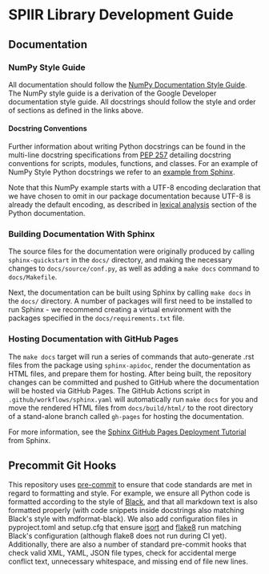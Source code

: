 # SPIIR Library Development Guide

## Documentation

### NumPy Style Guide

All documentation should follow the [NumPy Documentation Style Guide].
The NumPy style guide is a derivation of the Google Developer documentation style guide.
All docstrings should follow the style and order of sections as defined in the links above.

#### Docstring Conventions

Further information about writing Python docstrings can be found in the multi-line
docstring specifications from [PEP 257] detailing docstring conventions for scripts,
modules, functions, and classes. For an example of NumPy Style Python docstrings we
refer to an [example from Sphinx].

Note that this NumPy example starts with a UTF-8 encoding declaration that we have
chosen to omit in our package documentation because UTF-8 is already the default
encoding, as described in [lexical analysis] section of the Python documentation.

### Building Documentation With Sphinx

The source files for the documentation were originally produced by calling
`sphinx-quickstart` in the `docs/` directory, and making the necessary changes to
`docs/source/conf.py`, as well as adding a `make docs` command to `docs/Makefile`.

Next, the documentation can be built using Sphinx by calling `make docs` in the `docs/`
directory. A number of packages will first need to be installed to run Sphinx - we
recommend creating a virtual environment with the packages specified in the
`docs/requirements.txt` file.

### Hosting Documentation with GitHub Pages

The `make docs` target will run a series of commands that auto-generate .rst files from
the package using `sphinx-apidoc`, render the documentation as HTML files, and prepare
them for hosting. After being built, the repository changes can be committed and pushed
to GitHub where the documentation will be hosted via GitHub Pages. The GitHub Actions
script in `.github/workflows/sphinx.yaml` will automatically run `make docs` for you
and move the rendered HTML files from `docs/build/html/` to the root directory of a
stand-alone branch called `gh-pages` for hosting the documentation.

For more information, see the [Sphinx GitHub Pages Deployment Tutorial] from Sphinx.

## Precommit Git Hooks

This repository uses [pre-commit] to ensure that code standards are met in regard to
formatting and style. For example, we ensure all Python code is formatted according to
the style of [Black], and that all markdown text is also formatted properly (with code
snippets inside docstrings also matching Black's style with mdformat-black). We also
add configuration files in pyproject.toml and setup.cfg that ensure [isort] and [flake8]
run matching Black's configuration (although flake8 does not run during CI yet).
Additionally, there are also a number of standard pre-commit hooks that check valid
XML, YAML, JSON file types, check for accidental merge conflict text, unnecessary
whitespace, and missing end of file new lines.

<!-- # References -->

[black]: https://black.readthedocs.io/en/stable/1
[example from sphinx]: https://sphinxcontrib-napoleon.readthedocs.io/en/latest/example_numpy.html#example-numpy
[flake8]: https://flake8.pycqa.org/en/latest/
[isort]: https://pycqa.github.io/isort/
[lexical analysis]: https://docs.python.org/3/reference/lexical_analysis.html#encoding-declarations
[numpy documentation style guide]: https://numpydoc.readthedocs.io/en/latest/format.html
[pep 257]: https://peps.python.org/pep-0257/#multi-line-docstrings
[pre-commit]: https://pre-commit.com/
[sphinx github pages deployment tutorial]: https://www.sphinx-doc.org/en/master/tutorial/deploying.html#id5
